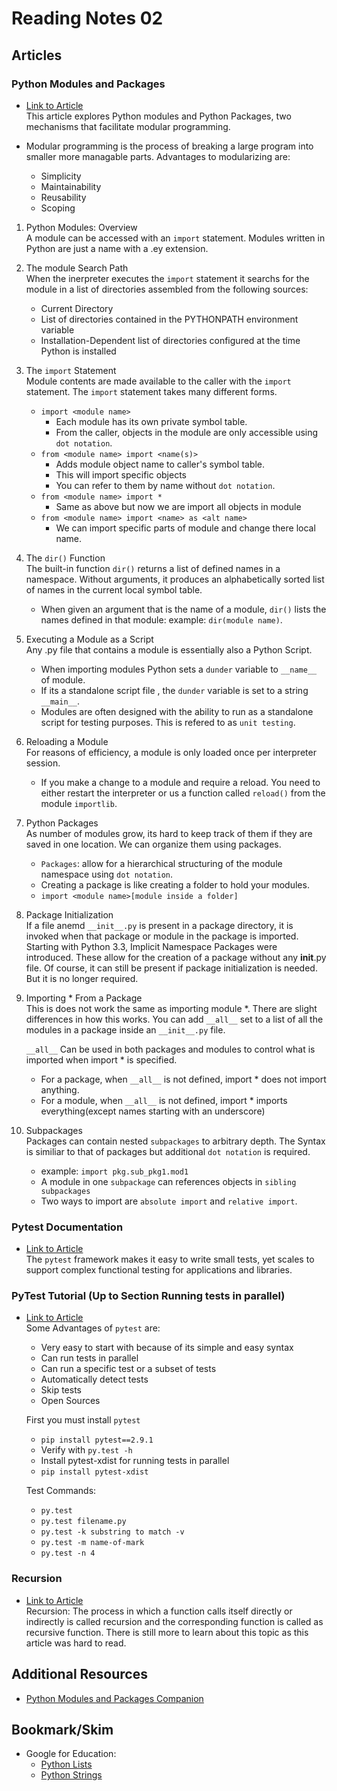 # Reading Notes 02

## Articles  

### Python Modules and Packages  
* [Link to Article](https://realpython.com/python-modules-packages/)  
This article explores Python modules and Python Packages, two mechanisms that facilitate modular programming.  

* Modular programming is the process of breaking a large program into smaller more managable parts. Advantages to modularizing are:
    - Simplicity  
    - Maintainability  
    - Reusability  
    - Scoping  

1. Python Modules: Overview  
A module can be accessed with an `import` statement. Modules written in Python are just a name with a .ey extension.  

2. The module Search Path    
When the inerpreter executes the `import` statement it searchs for the module in a list of directories assembled from the following sources:  

    - Current Directory  
    - List of directories contained in the PYTHONPATH environment variable  
    - Installation-Dependent list of directories configured at the time Python is installed  

3. The `import` Statement  
Module contents are made available to the caller with the `import` statement. The `import` statement takes many different forms.  

    - `import <module name>`  
        - Each module has its own private symbol table.  
        - From the caller, objects in the module are only accessible using `dot notation`.  
    - `from <module name> import <name(s)>`  
        - Adds module object name to caller's symbol table.  
        - This will import specific objects  
        - You can refer to them by name without `dot notation`.  
    - `from <module name> import * `  
        - Same as above but now we are import all objects in module  
    - `from <module name> import <name> as <alt name>`  
        - We can import specific parts of module and change there local name.  
    
4. The `dir()` Function  
The built-in function `dir()` returns a list of defined names in a namespace. Without arguments, it produces an alphabetically sorted list of names in the current local symbol table.  

    - When given an argument that is the name of a module, `dir()` lists the names defined in that module: example: `dir(module name)`.  

5. Executing a Module as a Script  
Any .py file that contains a module is essentially also a Python Script. 

    - When importing modules Python sets a `dunder` variable to `__name__` of module.  
    - If its a standalone script file , the `dunder` variable is set to a string `__main__`.  
    - Modules are often designed with the ability to run as a standalone script for testing purposes. This is refered to as `unit testing`.  

6. Reloading a Module  
For reasons of efficiency, a module is only loaded once per interpreter session. 
    - If you make a change to a module and require a reload. You need to either restart the interpreter or us a function called `reload()` from the module `importlib`.  

7. Python Packages  
As number of modules grow, its hard to keep track of them if they are saved in one location. We can organize them using packages.  

    - `Packages`: allow for a hierarchical structuring of the module namespace using `dot notation`.  
    - Creating a package is like creating a folder to hold your modules.  
    - `import <module name>[module inside a folder]`  

8. Package Initialization  
If a file anemd `__init__.py` is present in a package directory, it is invoked when that package or module in the package is imported.  
Starting with Python 3.3, Implicit Namespace Packages were introduced. These allow for the creation of a package without any __init__.py file. Of course, it can still be present if package initialization is needed. But it is no longer required.  

9. Importing * From a Package  
This is does not work the same as importing module *. There are slight differences in how this works.  You can add `__all__` set to a list of all the modules in a package inside an `__init__.py` file.  

    `__all__` Can be used in both packages and modules to control what is imported when import * is specified.  

    - For a package, when `__all__` is not defined, import * does not import anything.  
    - For a module, when `__all__` is not defined, import * imports everything(except names starting with an underscore)  

10. Subpackages  
Packages can contain nested `subpackages` to arbitrary depth. The Syntax is similiar to that of packages but additional `dot notation` is required.  

    - example: `import pkg.sub_pkg1.mod1` 
    - A module in one `subpackage` can references objects in `sibling subpackages`  
    - Two ways to import are `absolute import` and `relative import`.  

### Pytest Documentation  
* [Link to Article](https://docs.pytest.org/en/latest/)  
The `pytest` framework makes it easy to write small tests, yet scales to support complex functional testing for applications and libraries.

### PyTest Tutorial (Up to Section Running tests in parallel)  
* [Link to Article](https://www.guru99.com/pytest-tutorial.html)  
Some Advantages of `pytest` are:  

    - Very easy to start with because of its simple and easy syntax  
    - Can run tests in parallel  
    - Can run a specific test or a subset of tests  
    - Automatically detect tests  
    - Skip tests  
    - Open Sources  

    First you must install `pytest`
    
    - `pip install pytest==2.9.1`  
    - Verify with `py.test -h`  
    - Install pytest-xdist for running tests in parallel  
    - `pip install pytest-xdist`  

    Test Commands:  
    
    - `py.test`
    - `py.test filename.py`  
    - `py.test -k substring to match -v`  
    - `py.test -m name-of-mark`  
    - `py.test -n 4`  

### Recursion  
* [Link to Article](https://www.geeksforgeeks.org/recursion/)  
Recursion: The process in which a function calls itself directly or indirectly is called recursion and the corresponding function is called as recursive function. There is still more to learn about this topic as this article was hard to read. 

## Additional Resources
* [Python Modules and Packages Companion](https://realpython.com/courses/python-modules-packages/)  

## Bookmark/Skim  
* Google for Education:
    - [Python Lists](https://developers.google.com/edu/python/lists)  
    - [Python Strings](https://developers.google.com/edu/python/strings)  

